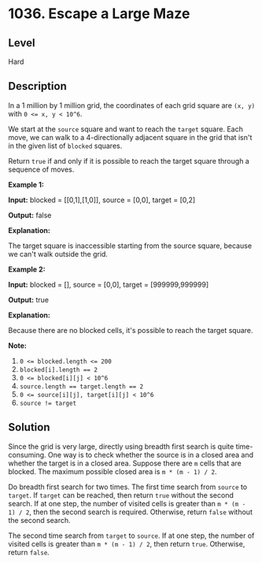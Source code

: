 # 1036. Escape a Large Maze
## Level
Hard

## Description
In a 1 million by 1 million grid, the coordinates of each grid square are `(x, y)` with `0 <= x, y < 10^6`.

We start at the `source` square and want to reach the `target` square. Each move, we can walk to a 4-directionally adjacent square in the grid that isn't in the given list of `blocked` squares.

Return `true` if and only if it is possible to reach the target square through a sequence of moves.

**Example 1:**

**Input:** blocked = [[0,1],[1,0]], source = [0,0], target = [0,2]

**Output:** false

**Explanation:**

The target square is inaccessible starting from the source square, because we can't walk outside the grid.

**Example 2:**

**Input:** blocked = [], source = [0,0], target = [999999,999999]

**Output:** true

**Explanation:**

Because there are no blocked cells, it's possible to reach the target square.

**Note:**

1. `0 <= blocked.length <= 200`
2. `blocked[i].length == 2`
3. `0 <= blocked[i][j] < 10^6`
4. `source.length == target.length == 2`
5. `0 <= source[i][j], target[i][j] < 10^6`
6. `source != target`

## Solution
Since the grid is very large, directly using breadth first search is quite time-consuming. One way is to check whether the source is in a closed area and whether the target is in a closed area. Suppose there are `m` cells that are blocked. The maximum possible closed area is `m * (m - 1) / 2`.

Do breadth first search for two times. The first time search from `source` to `target`. If `target` can be reached, then return `true` without the second search. If at one step, the number of visited cells is greater than `m * (m - 1) / 2`, then the second search is required. Otherwise, return `false` without the second search.

The second time search from `target` to `source`. If at one step, the number of visited cells is greater than `m * (m - 1) / 2`, then return `true`. Otherwise, return `false`.
